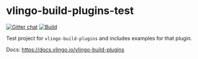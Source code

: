 # vlingo-build-plugins-test

[![Gitter chat](https://badges.gitter.im/gitterHQ/gitter.png)](https://gitter.im/vlingo-platform-java/community)
[![Build](https://github.com/vlingo/vlingo-build-plugins-test/workflows/Build/badge.svg)](https://github.com/vlingo/vlingo-build-plugins-test/actions?query=workflow%3ABuild)

Test project for `vlingo-build-plugins` and includes examples for that plugin.

Docs: https://docs.vlingo.io/vlingo-build-plugins
